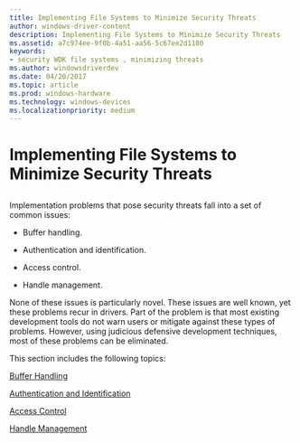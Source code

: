 ```yaml
---
title: Implementing File Systems to Minimize Security Threats
author: windows-driver-content
description: Implementing File Systems to Minimize Security Threats
ms.assetid: a7c974ee-9f0b-4a51-aa56-5c67ee2d1180
keywords:
- security WDK file systems , minimizing threats
ms.author: windowsdriverdev
ms.date: 04/20/2017
ms.topic: article
ms.prod: windows-hardware
ms.technology: windows-devices
ms.localizationpriority: medium
---
```


# Implementing File Systems to Minimize Security Threats


## <span id="ddk_implementing_to_minimize_security_threats_if"></span><span id="DDK_IMPLEMENTING_TO_MINIMIZE_SECURITY_THREATS_IF"></span>


Implementation problems that pose security threats fall into a set of common issues:

-   Buffer handling.

-   Authentication and identification.

-   Access control.

-   Handle management.

None of these issues is particularly novel. These issues are well known, yet these problems recur in drivers. Part of the problem is that most existing development tools do not warn users or mitigate against these types of problems. However, using judicious defensive development techniques, most of these problems can be eliminated.

This section includes the following topics:

[Buffer Handling](buffer-handling.md)

[Authentication and Identification](authentication-and-identification.md)

[Access Control](access-control.md)

[Handle Management](handle-management.md)

 

 





